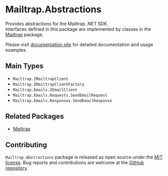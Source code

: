 # Mailtrap.Abstractions
Provides abstractions for the Mailtrap .NET SDK.  
Interfaces defined in this package are implemented by classes in the [Mailtrap](https://www.nuget.org/packages/Mailtrap) package.

Please visit [documentation site](https://mailtrap.github.io/mailtrap-dotnet) for detailed documentation and usage examples.


## Main Types
* `Mailtrap.IMailtrapClient`
* `Mailtrap.IMailtrapClientFactory`
* `Mailtrap.Emails.IEmailClient`
* `Mailtrap.Emails.Requests.SendEmailRequest`
* `Mailtrap.Emails.Responses.SendEmailResponse`


## Related Packages
* [Mailtrap](https://www.nuget.org/packages/Mailtrap)


## Contributing
`Mailtrap.Abstractions` package is released as open source under the [MIT license](https://licenses.nuget.org/MIT).
Bug reports and contributions are welcome at the [GitHub repository](https://github.com/mailtrap/mailtrap-dotnet).

